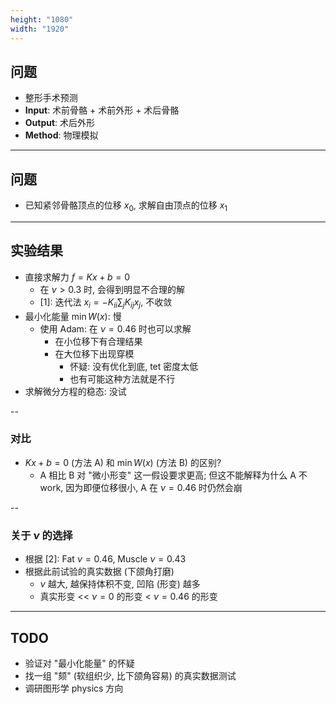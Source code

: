 ```yaml
---
height: "1080"
width: "1920"
---
```


## 问题

- 整形手术预测
- **Input**: 术前骨骼 + 术前外形 + 术后骨骼
- **Output**: 术后外形
- **Method**: 物理模拟

---

## 问题

- 已知紧邻骨骼顶点的位移 $x_0$, 求解自由顶点的位移 $x_1$

---

## 实验结果

- 直接求解力 $f = K x + b = 0$
  - 在 $\nu > 0.3$ 时, 会得到明显不合理的解
  - \[1\]: 迭代法 $x_i = - K_{ii} \sum_j K_{ij} x_j$, 不收敛
- 最小化能量 $\min W(x)$: 慢
  - 使用 Adam: 在 $\nu = 0.46$ 时也可以求解
    - 在小位移下有合理结果
    - 在大位移下出现穿模
      - 怀疑: 没有优化到底, tet 密度太低
      - 也有可能这种方法就是不行
- 求解微分方程的稳态: 没试

--

### 对比

- $K x + b = 0$ (方法 A) 和 $\min W(x)$ (方法 B) 的区别?
  - A 相比 B 对 "微小形变" 这一假设要求更高; 但这不能解释为什么 A 不 work, 因为即便位移很小, A 在 $\nu = 0.46$ 时仍然会崩

--

### 关于 $\nu$ 的选择

- 根据 \[2\]: Fat $\nu = 0.46$, Muscle $\nu = 0.43$
- 根据此前试验的真实数据 (下颌角打磨)
  - $\nu$ 越大, 越保持体积不变, 凹陷 (形变) 越多
  - 真实形变 << $\nu = 0$ 的形变 < $\nu = 0.46$ 的形变

---

## TODO

- 验证对 "最小化能量" 的怀疑
- 找一组 "颏" (软组织少, 比下颌角容易) 的真实数据测试
- 调研图形学 physics 方向
